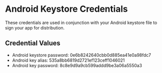 # Android Keystore Credentials

These credentials are used in conjunction with your Android keystore file to sign your app for distribution.

## Credential Values

- Android keystore password: 0e6b8242640cbb0d885ea41e0a98fdc7
- Android key alias: 535a8bb6819d2721ef123ceff1046021
- Android key password: 8c8e9d9a9cb599addd9be3a06a5550a3
      